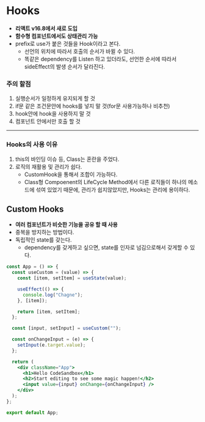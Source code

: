 # Hooks
- **리액트 v16.8에서 새로 도입**<br>
- **함수형 컴포넌트에서도 상태관리 가능**
- prefix로 use가 붙은 것들을 Hook이라고 본다.
  - 선언의 위치에 따라서 호출의 순서가 바뀔 수 있다.
  - 똑같은 dependency를 Listen 하고 있더라도, 선언한 순서에 따라서 sideEffect의 발생 순서가 달라진다.

### 주의 할점
1. 실행순서가 일정하게 유지되게 할 것
2. if문 같은 조건문안에 hooks를 넣지 말 것(for문 사용가능하나 비추천)
3. hook안에 hook을 사용하지 말 것
4. 컴포넌트 안에서만 호출 할 것
***

### Hooks의 사용 이유
1. this의 바인딩 이슈 등, Class는 혼란을 주었다.
2. 로직의 재활용 및 관리가 쉽다.
   - CustomHook을 통해서 조합이 가능하다.
   - Class형 Compoenent의 LifeCycle Method에서 다른 로직들이 하나의 메소드에 섞여 있었기 때문에, 
     관리가 쉽지않았지만, Hooks는 관리에 용이하다.


## Custom Hooks
- **여러 컴포넌트가 비슷한 기능을 공유 할 때 사용**
- 중복을 방지하는 방법이다.
- 독립적인 state를 갖는다.
  - dependency를 갖게하고 싶으면, state를 인자로 넘김으로해서 갖게할 수 있다.
```jsx
const App = () => {
  const useCustom = (value) => {
    const [item, setItem] = useState(value);

    useEffect(() => {
      console.log("Chagne");
    }, [item]);

    return [item, setItem];
  };

  const [input, setInput] = useCustom("");

  const onChangeInput = (e) => {
    setInput(e.target.value);
  };

  return (
    <div className="App">
      <h1>Hello CodeSandbox</h1>
      <h2>Start editing to see some magic happen!</h2>
      <input value={input} onChange={onChangeInput} />
    </div>
  );
};

export default App;
```

